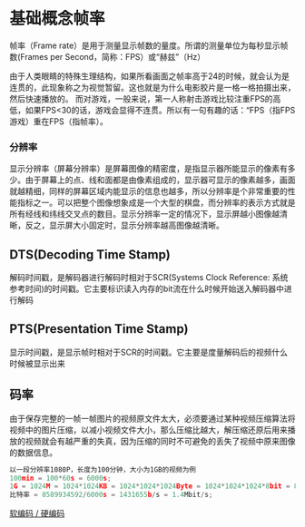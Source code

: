 # 基础概念帧率

帧率（Frame rate）是用于测量显示帧数的量度。所谓的测量单位为每秒显示帧数(Frames per Second，简称：FPS）或“赫兹”（Hz）

由于人类眼睛的特殊生理结构，如果所看画面之帧率高于24的时候，就会认为是连贯的，此现象称之为视觉暂留。这也就是为什么电影胶片是一格一格拍摄出来，然后快速播放的。 而对游戏，一般来说，第一人称射击游戏比较注重FPS的高低，如果FPS<30的话，游戏会显得不连贯。所以有一句有趣的话：“FPS（指FPS游戏）重在FPS（指帧率）。

### 分辨率

显示分辨率（屏幕分辨率）是屏幕图像的精密度，是指显示器所能显示的像素有多少。由于屏幕上的点、线和面都是由像素组成的，显示器可显示的像素越多，画面就越精细，同样的屏幕区域内能显示的信息也越多，所以分辨率是个非常重要的性能指标之一。可以把整个图像想象成是一个大型的棋盘，而分辨率的表示方式就是所有经线和纬线交叉点的数目。显示分辨率一定的情况下，显示屏越小图像越清晰，反之，显示屏大小固定时，显示分辨率越高图像越清晰。

## DTS(Decoding Time Stamp)

解码时间戳，是解码器进行解码时相对于SCR(Systems Clock Reference: 系统参考时间)的时间戳。它主要标识读入内存的bit流在什么时候开始送入解码器中进行解码

## PTS(Presentation Time Stamp)

显示时间戳，是显示帧时相对于SCR的时间戳。它主要是度量解码后的视频什么时候被显示出来

## 码率

由于保存完整的一帧一帧图片的视频原文件太大，必须要通过某种视频压缩算法将视频中的图片压缩，以减小视频文件大小，那么压缩比越大，解压缩还原后用来播放的视频就会有越严重的失真，因为压缩的同时不可避免的丢失了视频中原来图像的数据信息。

```jsx
以一段分辨率1080P，长度为100分钟，大小为1GB的视频为例
100min = 100*60s = 6000s;
1G = 1024M = 1024*1024KB = 1024*1024*1024Byte = 1024*1024*1024*8bit = 8589934592bit;
比特率 = 8589934592/6000s = 1431655b/s = 1.4Mbit/s;
```

[软编码 / 硬编码](%E5%9F%BA%E7%A1%80%E6%A6%82%E5%BF%B5%E5%B8%A7%E7%8E%87%207de4d2c4478a43dea4f17bfebc4ad12a/%E8%BD%AF%E7%BC%96%E7%A0%81%20%E7%A1%AC%E7%BC%96%E7%A0%81%2007eeccdb9bf84056872e28ee7b90b1c4.csv)